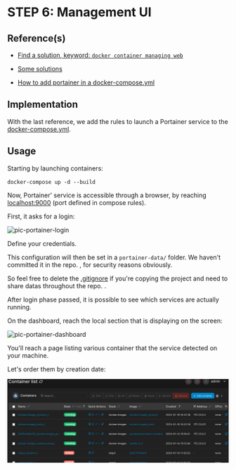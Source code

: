 # STEP 6: Management UI

## Reference(s)

* [Find a solution, keyword: `docker container managing web`](https://search.brave.com/search?q=docker+container+managing+web)

* [Some solutions](https://karthi-net.medium.com/top-6-gui-tools-for-managing-docker-environments-ee2d69ba5a4f)

* [How to add portainer in a docker-compose.yml](https://jacar.es/en/como-instalar-portainer-con-docker-compose/)

## Implementation

With the last reference, we add the rules to launch a Portainer service to the [docker-compose.yml](docker-compose.yml).

## Usage

Starting by launching containers:

```shell
docker-compose up -d --build
```

Now, Portainer' service is accessible through a browser, by reaching [localhost:9000](http://localhost:9000) (port defined in compose rules).

First, it asks for a login:

![pic-portainer-login](pics/)

Define your credentials.

This configuration will then be set in a `portainer-data/` folder. We haven't committed it in the repo. , for security reasons obviously.

So feel free to delete the [.gitignore](docker-images) if you're copying the project and need to share datas throughout the repo. .

After login phase passed, it is possible to see which services are actually running.

On the dashboard, reach the local section that is displaying on the screen:

![pic-portainer-dashboard](pics/)

You'll reach a page listing various container that the service detected on your machine.

Let's order them by creation date:

![pic-portainer-containers](pics/portainer0-atStart.png)


